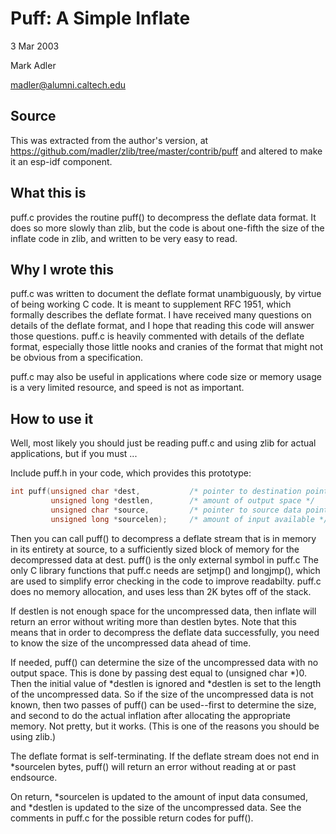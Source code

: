 # Puff: A Simple Inflate
3 Mar 2003

Mark Adler

madler@alumni.caltech.edu

## Source
This was extracted from the author's version, at
https://github.com/madler/zlib/tree/master/contrib/puff
and altered to make it an esp-idf component.

## What this is

puff.c provides the routine puff() to decompress the deflate data format.  It
does so more slowly than zlib, but the code is about one-fifth the size of the
inflate code in zlib, and written to be very easy to read.

## Why I wrote this

puff.c was written to document the deflate format unambiguously, by virtue of
being working C code.  It is meant to supplement RFC 1951, which formally
describes the deflate format.  I have received many questions on details of the
deflate format, and I hope that reading this code will answer those questions.
puff.c is heavily commented with details of the deflate format, especially
those little nooks and cranies of the format that might not be obvious from a
specification.

puff.c may also be useful in applications where code size or memory usage is a
very limited resource, and speed is not as important.

## How to use it

Well, most likely you should just be reading puff.c and using zlib for actual
applications, but if you must ...

Include puff.h in your code, which provides this prototype:

```c
int puff(unsigned char *dest,           /* pointer to destination pointer */
         unsigned long *destlen,        /* amount of output space */
         unsigned char *source,         /* pointer to source data pointer */
         unsigned long *sourcelen);     /* amount of input available */
```

Then you can call puff() to decompress a deflate stream that is in memory in
its entirety at source, to a sufficiently sized block of memory for the
decompressed data at dest.  puff() is the only external symbol in puff.c  The
only C library functions that puff.c needs are setjmp() and longjmp(), which
are used to simplify error checking in the code to improve readabilty.  puff.c
does no memory allocation, and uses less than 2K bytes off of the stack.

If destlen is not enough space for the uncompressed data, then inflate will
return an error without writing more than destlen bytes.  Note that this means
that in order to decompress the deflate data successfully, you need to know
the size of the uncompressed data ahead of time.

If needed, puff() can determine the size of the uncompressed data with no
output space.  This is done by passing dest equal to (unsigned char *)0.  Then
the initial value of *destlen is ignored and *destlen is set to the length of
the uncompressed data.  So if the size of the uncompressed data is not known,
then two passes of puff() can be used--first to determine the size, and second
to do the actual inflation after allocating the appropriate memory.  Not
pretty, but it works.  (This is one of the reasons you should be using zlib.)

The deflate format is self-terminating.  If the deflate stream does not end
in *sourcelen bytes, puff() will return an error without reading at or past
endsource.

On return, *sourcelen is updated to the amount of input data consumed, and
*destlen is updated to the size of the uncompressed data.  See the comments
in puff.c for the possible return codes for puff().
